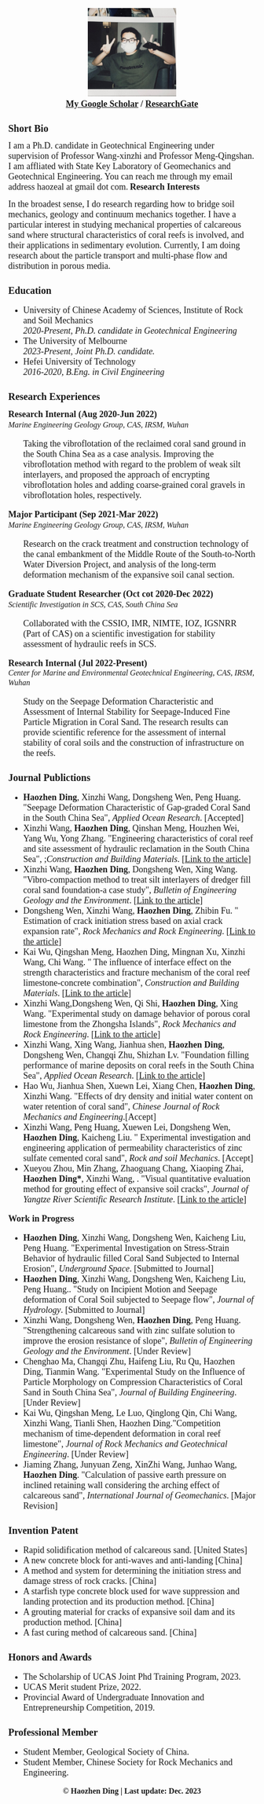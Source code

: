 <head>
<meta charset="utf-8">
</head>
<body>
		<div align="center">
			<img src="头像.jpg" height="180px" width="180px "/>
			<font face="Georgia" size="4" >
			<br><strong><a href="https://scholar.google.com/citations?user=_UgQOOIAAAAJ&hl=zh-CN/">My Google Scholar</a> / <a href="https://www.researchgate.net/profile/Haozhen-Ding-2/">ResearchGate</a>
			</strong></font>
		</div>
</body> 

<font face="Georgia" size="1">
<h1><strong>Short Bio</strong></h1></font>
<font face="Palatino Linotype" size="4">I am a Ph.D. candidate in Geotechnical Engineering under supervision of Professor Wang-xinzhi and Professor Meng-Qingshan. I am affliated with State Key Laboratory of Geomechanics and Geotechnical Engineering. You can reach me through my email address haozeal at gmail dot com.</font>

<font face="Georgia" size="4">
<strong>Research Interests</strong></font>
<p><font face="Palatino Linotype" size="4">In the broadest sense, I do research regarding how to bridge soil mechanics, geology and continuum mechanics together. I have a particular interest in studying mechanical properties of calcareous sand where structural characteristics of coral reefs is involved, and their applications in sedimentary evolution. Currently, I am doing research about the particle transport and multi-phase flow and distribution in porous media.</p></font>

<font face="Georgia" size="1">
<h1><strong>Education</strong></h1></font>
<font face="Palatino Linotype" size="4">
<ul>
<li>University of Chinese Academy of Sciences, Institute of Rock and Soil Mechanics</li><em>2020-Present, Ph.D. candidate in Geotechnical Engineering</em>
<li>The University of Melbourne</li><em>2023-Present, Joint Ph.D. candidate.</em>
<li>Hefei University of Technology</li><em>2016-2020, B.Eng. in Civil Engineering</em>
</ul></font>


<font face="Georgia" size="1">
<h1><strong>Research Experiences</strong></h1></font>
<font face="Georgia" size="4">
<strong>Research Internal (Aug 2020-Jun 2022)</strong></font>
<font face="Georgia" size="3">
<br><em>Marine Engineering Geology Group, CAS, IRSM, Wuhan</em></font>
<font face="Georgia" size="4">
<ul>Taking the vibroflotation of the reclaimed coral sand ground in the South China Sea as a case analysis. Improving the vibroflotation method with regard to the problem of weak silt interlayers, and proposed the approach of encrypting vibroflotation holes and adding coarse-grained coral gravels in vibroflotation holes, respectively.</ul></font>

<font face="Georgia" size="4">
<strong>Major Participant (Sep 2021-Mar 2022)</strong></font>
<font face="Georgia" size="3">
<br><em>Marine Engineering Geology Group, CAS, IRSM, Wuhan</em></font>
<font face="Georgia" size="4">
<ul>Research on the crack treatment and construction technology of the canal embankment of the Middle Route of the South-to-North Water Diversion Project, and analysis of the long-term deformation mechanism of the expansive soil canal section.</ul></font>

<font face="Georgia" size="4">
<strong>Graduate Student Researcher (Oct cot 2020-Dec 2022)</strong></font>
<font face="Georgia" size="3">
<br><em>Scientific Investigation in SCS, CAS, South China Sea</em></font>
<font face="Georgia" size="4">
<ul>Collaborated with the CSSIO, IMR, NIMTE, IOZ, IGSNRR (Part of CAS) on a scientific investigation for stability assessment of hydraulic reefs in SCS.</ul></font>

<font face="Georgia" size="4">
<strong>Research Internal (Jul 2022-Present)</strong></font>
<font face="Georgia" size="3">
<br><em>Center for Marine and Environmental Geotechnical Engineering, CAS, IRSM, Wuhan</em></font>
<font face="Georgia" size="4">
<ul>Study on the Seepage Deformation Characteristic and Assessment of Internal Stability for Seepage-Induced Fine Particle Migration in Coral Sand. The research results can provide scientific reference for the assessment of internal stability of coral soils and the construction of infrastructure on the reefs.</ul></font>

<font face="Georgia" size="1">
<h1><strong>Journal Publictions</strong></h1></font>
<font face="Palatino Linotype" size="4">
<ul><li><b>Haozhen Ding</b>, Xinzhi Wang, Dongsheng Wen, Peng Huang. "Seepage Deformation Characteristic of Gap-graded Coral Sand in the South China Sea", <em>Applied Ocean Research</em>. [Accepted]</li> 
<li>Xinzhi Wang, <b>Haozhen Ding</b>, Qinshan Meng, Houzhen Wei, Yang Wu, Yong Zhang. "Engineering characteristics of coral reef and site assessment of hydraulic reclamation in the South China Sea", ;<em>Construction and Building Materials</em>. [<a href="https://www.sciencedirect.com/science/article/abs/pii/S0950061821020225">Link to the article</a>]</li> 
<li>Xinzhi Wang, <b>Haozhen Ding</b>, Dongsheng Wen, Xing Wang. "Vibro-compaction method to treat silt interlayers of dredger fill coral sand foundation-a case study", <em>Bulletin of Engineering Geology and the Environment</em>. [<a href="https://link.springer.com/article/10.1007/s10064-022-02975-7">Link to the article</a>]</li>
<li>Dongsheng Wen, Xinzhi Wang, <b>Haozhen Ding</b>, Zhibin Fu. " Estimation of crack initiation stress based on axial crack expansion rate", <em>Rock Mechanics and Rock Engineering</em>. [<a href="https://link.springer.com/article/10.1007/s00603-022-03113-1">Link to the article</a>]</li>
<li>Kai Wu, Qingshan Meng, Haozhen Ding, Mingnan Xu, Xinzhi Wang, Chi Wang. " The influence of interface effect on the strength characteristics and fracture mechanism of the coral reef limestone-concrete combination", <em>Construction and Building Materials</em>. [<a href="https://linkinghub.elsevier.com/retrieve/pii/S0950061823034670">Link to the article</a>]</li>
<li>Xinzhi Wang,Dongsheng Wen, Qi Shi, <b>Haozhen Ding</b>, Xing Wang. "Experimental study on damage behavior of porous coral limestone from the Zhongsha Islands", <em>Rock Mechanics and Rock Engineering</em>. [<a href="https://link.springer.com/article/10.1007/s00603-023-03253-y">Link to the article</a>]</li>
<li>Xinzhi Wang, Xing Wang, Jianhua shen, <b>Haozhen Ding</b>, Dongsheng Wen, Changqi Zhu, Shizhan Lv. "Foundation filling performance of marine deposits on coral reefs in the South China Sea", <em>Applied Ocean Research</em>. [<a href="https://www.sciencedirect.com/science/article/pii/S0141118722003170">Link to the article</a>] </li>
<li>Hao Wu, Jianhua Shen, Xuewn Lei, Xiang Chen, <b>Haozhen Ding</b>, Xinzhi Wang. "Effects of dry density and initial water content on water retention of coral sand", <em>Chinese Journal of Rock Mechanics and Engineering</em>.[Accept] </li>
<li>Xinzhi Wang, Peng Huang, Xuewen Lei, Dongsheng Wen, <b>Haozhen Ding</b>, Kaicheng Liu. " Experimental investigation and engineering application of permeability characteristics of zinc sulfate cemented coral sand", <em>Rock and soil Mechanics</em>. [Accept]</li>
<li>Xueyou Zhou, Min Zhang, Zhaoguang Chang, Xiaoping Zhai, <b>Haozhen Ding*</b>, Xinzhi Wang, . "Visual quantitative evaluation method for grouting effect of expansive soil cracks", <em>Journal of Yangtze River Scientific Research Institute</em>. [<a href="https://kns.cnki.net/kcms2/article/abstract?v=lWc4gvQ5J17b5KaFDg31lAcNE8MydiH2_zhwzBsLi-nOcNFMImxe3k8ML5tQvad_SDA-cS3ywzRCNhlUpjunmkCCdz_LxSK6uRpg8xnf4zGmZTNm0XIrC1StHLm--uOguELWYWtcb2zmyoMiB9lTog==&uniplatform=NZKPT&language=CHS">Link to the article</a>] </li>
</ul></font>

<font face="Georgia" size="4">
<strong>Work in Progress</strong></font>
<font face="Palatino Linotype" size="4">
<ul>
<li><b>Haozhen Ding</b>, Xinzhi Wang, Dongsheng Wen, Kaicheng Liu, Peng Huang. "Experimental Investigation on Stress-Strain Behavior of hydraulic filled Coral Sand Subjected to Internal Erosion", <em>Underground Space</em>. [Submitted to Journal]</li>
<li><b>Haozhen Ding</b>, Xinzhi Wang, Dongsheng Wen, Kaicheng Liu, Peng Huang.. "Study on Incipient Motion and Seepage deformation of Coral Soil subjected to Seepage flow", <em>Journal of Hydrology</em>. [Submitted to Journal]</li>
<li>Xinzhi Wang, Dongsheng Wen, <b>Haozhen Ding</b>, Peng Huang. "Strengthening calcareous sand with zinc sulfate solution to improve the erosion resistance of slope", <em>Bulletin of Engineering Geology and the Environment</em>. [Under Review]</li>
<li>Chenghao Ma, Changqi Zhu, Haifeng Liu, Ru Qu, Haozhen Ding, Tianmin Wang. "Experimental Study on the Influence of Particle Morphology on Compression Characteristics of Coral Sand in South China Sea", <em>Journal of Building Engineering</em>. [Under Review]</li>
<li>Kai Wu, Qingshan Meng, Le Luo, Qinglong Qin, Chi Wang, Xinzhi Wang, Tianli Shen, Haozhen Ding."Competition mechanism of time-dependent deformation in coral reef limestone", <em>Journal of Rock Mechanics and Geotechnical Engineering</em>. [Under Review]</li>
<li>Jiaming Zhang, Junyuan Zeng, XinZhi Wang, Junhao Wang, <b>Haozhen Ding</b>. "Calculation of passive earth pressure on inclined retaining wall considering the arching effect of calcareous sand", <em>International Journal of Geomechanics</em>. [Major Revision]</li>
</ul></font>

<font face="Georgia" size="1">
<h1><strong>Invention Patent</strong></h1> </font>
<font face="Palatino Linotype" size="4">
<ul>
<li>Rapid solidification method of calcareous sand. [United States]</li>
<li>A new concrete block for anti-waves and anti-landing [China]</li>
<li>A method and system for determining the initiation stress and damage stress of rock cracks. [China]</li>
<li>A starfish type concrete block used for wave suppression and landing protection and its production method. [China]</li>
<li>A grouting material for cracks of expansive soil dam and its production method. [China]</li>
<li>A fast curing method of calcareous sand. [China]</li>
</ul></font>

<font face="Georgia" size="1">
<h1><strong>Honors and Awards</strong></h1> </font>
<font face="Palatino Linotype" size="4">
<ul>
<li>The Scholarship of UCAS Joint Phd Training Program, 2023.</li>
<li>UCAS Merit student Prize, 2022.</li>
<li>Provincial Award of Undergraduate Innovation and Entrepreneurship Competition, 2019.</li>
</ul></font>

<font face="Georgia" size="1">
<h1><strong>Professional Member</strong></h1> </font>
<font face="Palatino Linotype" size="4">
<ul>
<li>Student Member, Geological Society of China.</li>
<li>Student Member, Chinese Society for Rock Mechanics and Engineering.</li>
</ul></font>


<body>
		<div align="center">
			<font face="Segoe UI Semibold" size="3"><strong>© Haozhen Ding | Last update: Dec. 2023 </strong></font>
		</div>
</body>   
